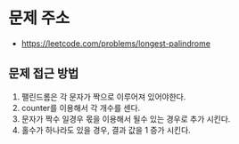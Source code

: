 # 문제 주소
* https://leetcode.com/problems/longest-palindrome

## 문제 접근 방법
1. 팰린드롬은 각 문자가 짝으로 이루어져 있어야한다.
2. counter를 이용해서 각 개수를 센다.
3. 문자가 짝수 일경우 몫을 이용해서 될수 있는 경우로 추가 시킨다.
4. 홀수가 하나라도 있을 경우, 결과 값을 1 증가 시킨다.
